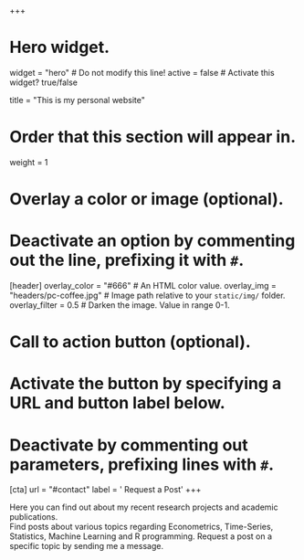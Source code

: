+++
# Hero widget.
widget = "hero"  # Do not modify this line!
active = false  # Activate this widget? true/false

title = "This is my personal website"

# Order that this section will appear in.
weight = 1

# Overlay a color or image (optional).
#   Deactivate an option by commenting out the line, prefixing it with `#`.
[header]
  overlay_color = "#666"  # An HTML color value.
  overlay_img = "headers/pc-coffee.jpg"  # Image path relative to your `static/img/` folder.
  overlay_filter = 0.5  # Darken the image. Value in range 0-1.

# Call to action button (optional).
#   Activate the button by specifying a URL and button label below.
#   Deactivate by commenting out parameters, prefixing lines with `#`.
[cta]
  url = "#contact"
  label = '<i class="fas fa-comment-alt"></i> Request a Post'
+++

Here you can find out about my recent research projects and academic publications.		
Find posts about various topics regarding Econometrics, Time-Series, Statistics, Machine Learning and R programming.
Request a post on a specific topic by sending me a message.
